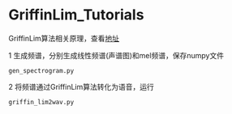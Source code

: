 # GriffinLim_Tutorials

GriffinLim算法相关原理，查看[地址](https://infoscience.epfl.ch/record/196458)

1 生成频谱，分别生成线性频谱(声谱图)和mel频谱，保存numpy文件
```
gen_spectrogram.py
```

2 将频谱通过GriffinLim算法转化为语音，运行
```
griffin_lim2wav.py
```
